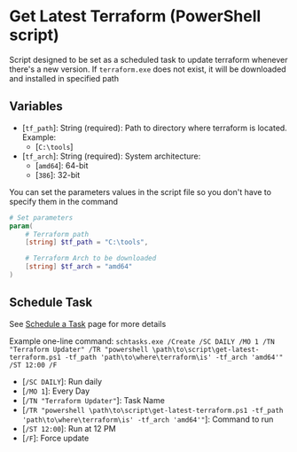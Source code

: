# Get Latest Terraform (PowerShell script)

Script designed to be set as a scheduled task to update terraform whenever there's a new version.
If `terraform.exe` does not exist, it will be downloaded and installed in specified path

## Variables

* \[`tf_path`\]: String (required): Path to directory where terraform is located. Example:
  * \[`C:\tools`\]
* \[`tf_arch`\]: String (required): System architecture:
  * \[`amd64`\]: 64-bit
  * \[`386`\]: 32-bit

You can set the parameters values in the script file so you don't have to specify them in the command
```powershell
# Set parameters
param(
	# Terraform path
	[string] $tf_path = "C:\tools",

	# Terraform Arch to be downloaded
	[string] $tf_arch = "amd64"
)
```

## Schedule Task
See [Schedule a Task](https://technet.microsoft.com/en-us/library/cc748993(v=ws.11).aspx) page for more details

Example one-line command:
`schtasks.exe /Create /SC DAILY /MO 1 /TN "Terraform Updater" /TR "powershell \path\to\script\get-latest-terraform.ps1 -tf_path 'path\to\where\terraform\is' -tf_arch 'amd64'" /ST 12:00 /F`

* \[`/SC DAILY`\]: Run daily
* \[`/MO 1`\]: Every Day
* \[`/TN "Terraform Updater"`\]: Task Name
* \[`/TR "powershell \path\to\script\get-latest-terraform.ps1 -tf_path 'path\to\where\terraform\is' -tf_arch 'amd64'"`\]: Command to run
* \[`/ST 12:00`\]: Run at 12 PM
* \[`/F`\]: Force update